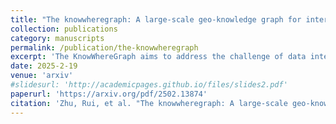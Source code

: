 ```yaml
---
title: "The knowwheregraph: A large-scale geo-knowledge graph for interdisciplinary knowledge discovery and geo-enrichment"
collection: publications
category: manuscripts
permalink: /publication/the-knowwheregraph
excerpt: 'The KnowWhereGraph aims to address the challenge of data integration by building a large-scale, cross-domain, pre-integrated, FAIR-principles-based, and AI-ready data warehouse rooted in knowledge graphs. We highlight the design principles of KnowWhereGraph, emphasizing the roles of space, place, and time in bridging various data "silos".'
date: 2025-2-19
venue: 'arxiv'
#slidesurl: 'http://academicpages.github.io/files/slides2.pdf'
paperurl: 'https://arxiv.org/pdf/2502.13874'
citation: 'Zhu, Rui, et al. "The knowwheregraph: A large-scale geo-knowledge graph for interdisciplinary knowledge discovery and geo-enrichment." arXiv preprint arXiv:2502.13874 (2025).'
---
```


